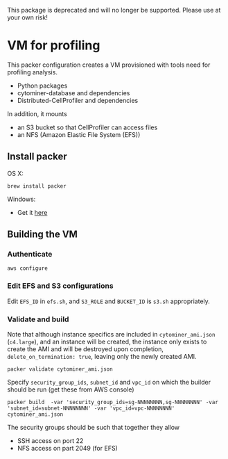 This package is deprecated and will no longer be supported.
Please use at your own risk!

# VM for profiling
This packer configuration creates a VM provisioned with tools need for
profiling analysis.

- Python packages
- cytominer-database and dependencies
- Distributed-CellProfiler and dependencies

In addition, it mounts
- an S3 bucket so that CellProfiler can access files
- an NFS (Amazon Elastic File System (EFS))

## Install packer

OS X:
```
brew install packer
```

Windows:
- Get it [here](https://www.packer.io/downloads.html)

## Building the VM


### Authenticate

```
aws configure
```

### Edit EFS and S3 configurations

Edit `EFS_ID` in `efs.sh`, and `S3_ROLE` and `BUCKET_ID` is `s3.sh`
appropriately.

### Validate and build

Note that although instance specifics are included in `cytominer_ami.json`
(`c4.large`), and an instance will be created, the instance only exists to
create the AMI and will be destroyed upon completion,
`delete_on_termination: true`, leaving only the newly created AMI.


```
packer validate cytominer_ami.json
```

Specify `security_group_ids`, `subnet_id` and `vpc_id` on which the builder
should be run (get these from AWS console)

```
packer build  -var 'security_group_ids=sg-NNNNNNNN,sg-NNNNNNNN' -var 'subnet_id=subnet-NNNNNNNN' -var 'vpc_id=vpc-NNNNNNNN' cytominer_ami.json
```

The security groups should be such that together they allow
- SSH access on port 22
- NFS access on part 2049 (for EFS)



